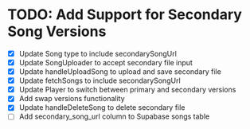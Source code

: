 # TODO: Add Support for Secondary Song Versions

- [x] Update Song type to include secondarySongUrl
- [x] Update SongUploader to accept secondary file input
- [x] Update handleUploadSong to upload and save secondary file
- [x] Update fetchSongs to include secondarySongUrl
- [x] Update Player to switch between primary and secondary versions
- [x] Add swap versions functionality
- [x] Update handleDeleteSong to delete secondary file
- [ ] Add secondary_song_url column to Supabase songs table
